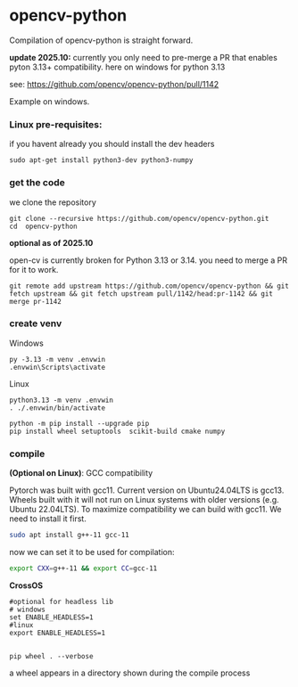 
# opencv-python

Compilation of opencv-python is straight forward. 

**update 2025.10:**
currently you only need to pre-merge a PR that enables pyton 3.13+ compatibility. here on windows for python 3.13

see: https://github.com/opencv/opencv-python/pull/1142

Example on windows.


### Linux pre-requisites:

if you havent already you should install the dev headers
```
sudo apt-get install python3-dev python3-numpy
```

### get the code
we clone the repository

```
git clone --recursive https://github.com/opencv/opencv-python.git
cd  opencv-python
```

**optional as of 2025.10**

open-cv is currently broken for Python 3.13 or 3.14. you need to merge a PR for it to work.


```
git remote add upstream https://github.com/opencv/opencv-python && git fetch upstream && git fetch upstream pull/1142/head:pr-1142 && git merge pr-1142 

```
### create venv

Windows
```
py -3.13 -m venv .envwin 
.envwin\Scripts\activate
```

Linux
```
python3.13 -m venv .envwin 
. ./.envwin/bin/activate
```

```
python -m pip install --upgrade pip
pip install wheel setuptools  scikit-build cmake numpy
```
### compile

**(Optional on Linux)**: GCC compatibility

Pytorch was built with gcc11. Current version on Ubuntu24.04LTS is gcc13. Wheels built with it will not run on Linux systems with older versions (e.g. Ubuntu 22.04LTS). To maximize compatibility we can build with gcc11. We need to install it first.

```bash
sudo apt install g++-11 gcc-11
```
now we  can set it to be used for compilation:
```bash
export CXX=g++-11 && export CC=gcc-11
```


**CrossOS**

```
#optional for headless lib
# windows
set ENABLE_HEADLESS=1
#linux
export ENABLE_HEADLESS=1


pip wheel . --verbose
```

a wheel appears in a directory shown during the compile process



